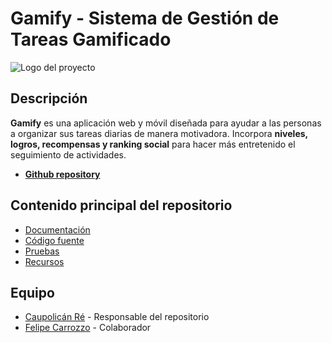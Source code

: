 # Gamify - Sistema de Gestión de Tareas Gamificado

![Logo del proyecto](resources/images/logo.png)


## Descripción
**Gamify** es una aplicación web y móvil diseñada para ayudar a las personas a organizar sus tareas diarias de manera motivadora. Incorpora **niveles, logros, recompensas y ranking social** para hacer más entretenido el seguimiento de actividades.

- [**Github repository**](https://github.com/caupolicanre/gamify/)
<!-- - [**Documentation**](https://caupolicanre.github.io/gamify/) -->


## Contenido principal del repositorio
- [Documentación](./docs/)
- [Código fuente](./src/)
- [Pruebas](./tests/)
- [Recursos](./resources/)

## Equipo
- [Caupolicán Ré](https://github.com/caupolicanre) - Responsable del repositorio
- [Felipe Carrozzo](https://github.com/felipecarrozzo) - Colaborador
